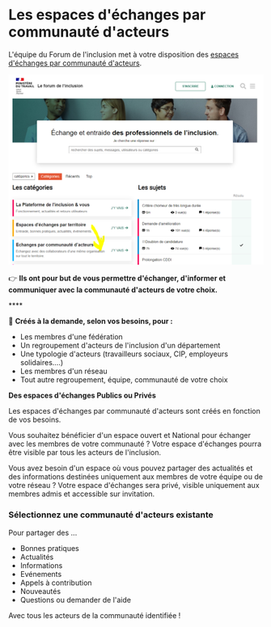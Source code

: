# Les espaces d'échanges par communauté d'acteurs

L'équipe du Forum de l'inclusion met à votre disposition des [espaces d'échanges par communauté d'acteurs](https://forum.inclusion.beta.gouv.fr/c/se-retrouver-par-communaute-d-acteurs/45).

![](../.gitbook/assets/image%20%2829%29.png)

👉 **Ils ont pour but de vous permettre d'échanger, d'informer et communiquer avec la communauté d'acteurs de votre choix.**

\*\*\*\*

📢  **Créés à la demande, selon vos besoins, pour :**

* Les membres d'une fédération 
* Un regroupement d'acteurs de l'inclusion d'un département
* Une typologie d'acteurs \(travailleurs sociaux, CIP, employeurs solidaires....\)
* Les membres d'un réseau
* Tout autre regroupement, équipe, communauté de votre choix



**Des espaces d'échanges Publics ou Privés**

Les espaces d'échanges par communauté d'acteurs sont créés en fonction de vos besoins. 

Vous souhaitez bénéficier d'un espace ouvert et National pour échanger avec les membres de votre communauté ? Votre espace d'échanges pourra être visible par tous les acteurs de l'inclusion.

Vous avez besoin d'un espace où vous pouvez partager des actualités et des informations destinées uniquement aux membres de votre équipe ou de votre réseau ? Votre espace d'échanges sera privé, visible uniquement aux membres admis et accessible sur invitation.

### Sélectionnez une communauté d'acteurs existante

Pour partager des ...

* Bonnes pratiques
* Actualités
* Informations
* Evénements
* Appels à contribution
* Nouveautés
* Questions ou demander de l'aide

Avec tous les acteurs de la communauté identifiée !



